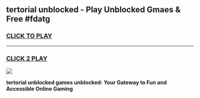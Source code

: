 
## tertorial unblocked - Play Unblocked Gmaes & Free #fdatg
<h3>
<a href="https://news.freeplayer.one?title=tertorial_unblocked&ref=26F">CLICK TO PLAY</a></h3>
<hr>

<h3>
<a href="https://news.freeplayer.one?title=tertorial_unblocked&ref=26F">CLICK 2 PLAY</a>
  
</h3>

<a href="https://news.freeplayer.one?title=tertorial_unblocked&ref=26F/"><img src="https://clearcache.store/games.png"></a>


**tertorial unblocked games unblocked: Your Gateway to Fun and Accessible Online Gaming**
